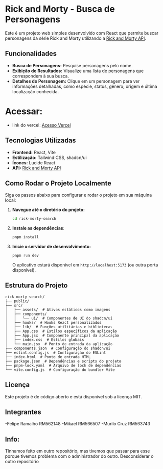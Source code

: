 # Rick and Morty - Busca de Personagens

Este é um projeto web simples desenvolvido com React que permite buscar personagens da série Rick and Morty utilizando a [Rick and Morty API](https://rickandmortyapi.com/).

## Funcionalidades

- **Busca de Personagens:** Pesquise personagens pelo nome.
- **Exibição de Resultados:** Visualize uma lista de personagens que correspondem à sua busca.
- **Detalhes do Personagem:** Clique em um personagem para ver informações detalhadas, como espécie, status, gênero, origem e última localização conhecida.

# Acessar:

- link do vercel: [Acesso Vercel](cp-5-web-dev-eta.vercel.app)

## Tecnologias Utilizadas

- **Frontend:** React, Vite
- **Estilização:** Tailwind CSS, shadcn/ui
- **Ícones:** Lucide React
- **API:** [Rick and Morty API](https://rickandmortyapi.com/)

## Como Rodar o Projeto Localmente

Siga os passos abaixo para configurar e rodar o projeto em sua máquina local:

1.  **Navegue até o diretório do projeto:**

    ```bash
    cd rick-morty-search
    ```

2.  **Instale as dependências:**

    ```bash
    pnpm install
    ```

3.  **Inicie o servidor de desenvolvimento:**

    ```bash
    pnpm run dev
    ```

    O aplicativo estará disponível em `http://localhost:5173` (ou outra porta disponível).

## Estrutura do Projeto

```
rick-morty-search/
├── public/
├── src/
│   ├── assets/  # Ativos estáticos como imagens
│   ├── components/
│   │   └── ui/  # Componentes de UI do shadcn/ui
│   ├── hooks/  # Hooks React personalizados
│   ├── lib/  # Funções utilitárias e bibliotecas
│   ├── App.css  # Estilos específicos da aplicação
│   ├── App.jsx  # Componente principal da aplicação
│   ├── index.css  # Estilos globais
│   └── main.jsx  # Ponto de entrada da aplicação
├── components.json  # Configuração do shadcn/ui
├── eslint.config.js  # Configuração do ESLint
├── index.html  # Ponto de entrada HTML
├── package.json  # Dependências e scripts do projeto
├── pnpm-lock.yaml  # Arquivo de lock de dependências
└── vite.config.js  # Configuração do bundler Vite
```

## Licença

Este projeto é de código aberto e está disponível sob a licença MIT.

## Integrantes 

-Felipe Ramalho RM562148
-Mikael         RM566507 
-Murilo Cruz    RM563743

## Info:

Tínhamos feito em outro repositório, mas tivemos que passar para esse porque tivemos problema com o administrador do outro. Desconsiderar o outro repositório

